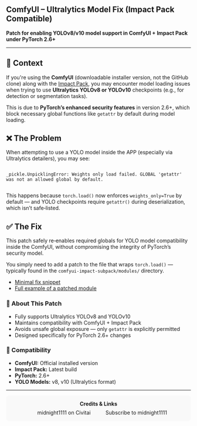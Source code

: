 <section>
  <h1>ComfyUI – Ultralytics Model Fix (Impact Pack Compatible)</h1>
  <p><strong>Patch for enabling YOLOv8/v10 model support in ComfyUI + Impact Pack under PyTorch 2.6+</strong></p>
  <hr/>

  <h2>📌 Context</h2>
  <p>
    If you're using the <strong>ComfyUI</strong> (downloadable installer version, not the GitHub clone)
    along with the
    <a href="https://github.com/ltdrdata/ComfyUI-Impact-Pack" target="_blank" rel="noopener">Impact Pack</a>,
    you may encounter model loading issues when trying to use
    <strong>Ultralytics YOLOv8 or YOLOv10</strong> checkpoints
    (e.g., for detection or segmentation tasks).
  </p>
  <p>
    This is due to <strong>PyTorch’s enhanced security features</strong> in version 2.6+,
    which block necessary global functions like <code>getattr</code> by default during model loading.
  </p>

  <h2>❌ The Problem</h2>
  <p>When attempting to use a YOLO model inside the APP (especially via Ultralytics detailers), you may see:</p>
  <pre><code class="language-python">
_pickle.UnpicklingError: Weights only load failed. GLOBAL 'getattr' was not an allowed global by default.
  </code></pre>
  <p>
    This happens because <code>torch.load()</code> now enforces <code>weights_only=True</code> by default —
    and YOLO checkpoints require <code>getattr()</code> during deserialization, which isn’t safe‑listed.
  </p>

  <h2>✅ The Fix</h2>
  <p>
    This patch safely re‑enables required globals for YOLO model compatibility inside the ComfyUI,
    without compromising the integrity of PyTorch’s security model.
  </p>
  <p>
    You simply need to add a patch to the file that wraps <code>torch.load()</code> —
    typically found in the <code>comfyui-impact-subpack/modules/</code> directory.
  </p>
  <ul>
    <li><a href="https://github.com/1darkmatter/comfyui-app-ultralytics-fix/blob/main/comfyui-impact-ultralytics-patch" target="_blank" rel="noopener">Minimal fix snippet</a></li>
    <li><a href="https://github.com/1darkmatter/comfyui-app-ultralytics-fix/blob/main/full_subcore.py" target="_blank" rel="noopener">Full example of a patched module</a></li>
  </ul>

  <h3>🔐 About This Patch</h3>
  <ul>
    <li>Fully supports Ultralytics YOLOv8 and YOLOv10</li>
    <li>Maintains compatibility with ComfyUI + Impact Pack</li>
    <li>Avoids unsafe global exposure — only <code>getattr</code> is explicitly permitted</li>
    <li>Designed specifically for PyTorch 2.6+ changes</li>
  </ul>

  <h3>🔧 Compatibility</h3>
  <ul>
    <li><strong>ComfyUI:</strong> Official installed version</li>
    <li><strong>Impact Pack:</strong> Latest build</li>
    <li><strong>PyTorch:</strong> 2.6+</li>
    <li><strong>YOLO Models:</strong> v8, v10 (Ultralytics format)</li>
  </ul>

  <hr/>

  <footer style="padding: 1em; background: #f9f9f9; text-align: center; border-radius: 8px;">
    <p style="margin: 0 0 0.5em; font-weight: bold;">Credits &amp; Links</p>
    <div style="display: inline-flex; gap: 1.5em; flex-wrap: wrap; justify-content: center;">
      <a href="https://civitai.com/user/midnight1111" target="_blank" rel="noopener" style="text-decoration: none;">
        <img src="https://civitai.com/favicon.ico" alt="" style="vertical-align: middle; width:16px; height:16px;">
        midnight1111 on Civitai
      </a>
      <a href="https://linktr.ee/midnight1111?subscribe" target="_blank" rel="noopener" style="text-decoration: none;">
        <img src="https://linktr.ee/favicon.ico" alt="" style="vertical-align: middle; width:16px; height:16px;">
        Subscribe to midnight1111
      </a>
    </div>
  </footer>
</section>
